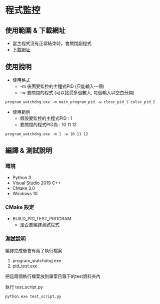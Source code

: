 # 程式監控

## 使用範圍 & 下載網址

- 當主程式沒有正常結束時，會關閉副程式
- [下載網址](https://github.com/IDK-Silver/Program_Watchdog/releases/download/1.0/win_executable.zip)



## 使用說明

- 使用格式
  - -m 後面要監控的主程式PID (只能輸入一個)
  - -w  要關閉的程式 (可以接受多個數入, 每個輸入以空白分開)

```
program_watchdog.exe -m main_program_pid -w close_pid_1 colse_pid_2
```

- 使用範例
  - 假設要監控的主程式PID : 1
  - 要關閉的程式PID為 : 10 11 12
```
program_watchdog.exe -m 1 -w 10 11 12
```



## 編譯 & 測試說明 

### 環境

- Python 3
- Visual Studio 2019 C++
- CMake 3.0
- Windows 10

### CMake 設定

- BUILD_PID_TEST_PROGRAM
  - 是否要編譯測試程式

### 測試說明

編譯完成後會有兩了執行檔案

1. program_watchdog.exe
2. pid_test.exe

把這兩個執行檔案放到專案目錄下的test資料夾內

執行 test_script.py

```
python.exe test_script.py
```



